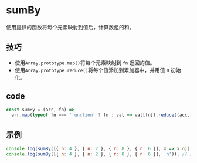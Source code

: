 # sumBy

使用提供的函数将每个元素映射到值后，计算数组的和。

## 技巧

- 使用`Array.prototype.map()`将每个元素映射到 `fn` 返回的值。
- 使用`Array.prototype.reduce()`将每个值添加到累加器中，并用值 `0` 初始化。

## code

```js
const sumBy = (arr, fn) =>
  arr.map(typeof fn === 'function' ? fn : val => val[fn]).reduce((acc, val) => acc + val, 0);
```

## 示例

```js
console.log(sumBy([{ n: 4 }, { n: 2 }, { n: 8 }, { n: 6 }], x => x.n)); // 20
console.log(sumBy([{ n: 4 }, { n: 2 }, { n: 8 }, { n: 6 }], 'n')); // 20
```
